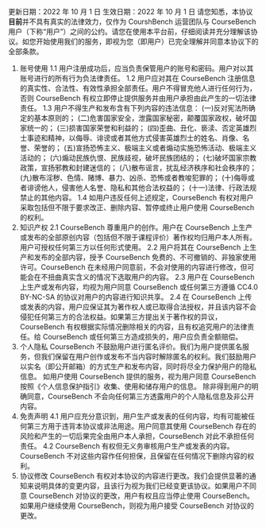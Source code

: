 更新日期：2022 年 10 月 1 日
生效日期：2022 年 10 月 1 日
请您知悉，本协议**目前**并不具有真实的法律效力，仅作为 CourshBench 运营团队与 CourseBench 用户（下称“用户”）之间的公约。请您在使用本平台前，仔细阅读并充分理解该协议。如您开始使用我们的服务，即视为您（即用户）已完全理解并同意本协议下的全部条款。

1. 账号使用
   1.1 用户注册成功后，应当负责保管用户的账号和密码。用户对以其账号进行的所有行为负法律责任。
   1.2 用户应对其在 CourseBench 注册信息的真实性、合法性、有效性承担全部责任。用户不得冒充他人进行任何行为，否则 CourseBench 有权立即停止提供服务并由用户承担由此产生的一切法律责任。
   1.3 用户不得生产和发布含有下列内容的违法信息：
   (一)反对宪法所确定的基本原则的；
   (二)危害国家安全，泄露国家秘密，颠覆国家政权，破坏国家统一的；
   (三)损害国家荣誉和利益的；
   (四)歪曲、丑化、亵渎、否定英雄烈士事迹和精神，以侮辱、诽谤或者其他方式侵害英雄烈士的姓名、肖像、名誉、荣誉的；
   (五)宣扬恐怖主义、极端主义或者煽动实施恐怖活动、极端主义活动的；
   (六)煽动民族仇恨、民族歧视，破坏民族团结的；
   (七)破坏国家宗教政策，宣扬邪教和封建迷信的；
   (八)散布谣言，扰乱经济秩序和社会秩序的；
   (九)散布淫秽、色情、赌博、暴力、凶杀、恐怖或者教唆犯罪的；
   (十)侮辱或者诽谤他人，侵害他人名誉、隐私和其他合法权益的；
   (十一)法律、行政法规禁止的其他内容。
   1.4 如用户违反任何上述规定，CourseBench 有权对用户采取包括但不限于要求改正、删除内容、暂停或终止用户使用 CourseBench 的权利。
2. 知识产权
   2.1 CourseBench 尊重用户的创作。用户在 CourseBench 上生产或发布的全部原创内容（包括但不限于课程评价）著作权均归用户本人所有。用户可授权任何第三方以任何形式使用。
   2.2 用户将其在 CourseBench 上生产和发布的全部内容，授予 CourseBench 免费的、不可撤销的、非独家使用许可。CourseBench 在未经用户同意前，不会对使用的内容进行修改，但可能会在不扭曲真实含义的情况下选取用户的内容。
   2.3 用户在 CourseBench 上生产或发布内容，均视为用户同意 CourseBench 或任何第三方遵循 CC4.0 BY-NC-SA 的协议对用户的内容进行知识共享。
   2.4 在 CourseBench 上传或发表的内容，用户应保证其为著作权人或已取得合法授权，并且该内容不会侵犯任何第三方的合法权益。如果第三方提出关于著作权的异议，CourseBench 有权根据实际情况删除相关的内容，且有权追究用户的法律责任。给 CourseBench 或任何第三方造成损失的，用户应负责全额赔偿。
3. 个人隐私
   CourseBench 不鼓励用户进行匿名评价。我们为用户提供匿名服务，但我们保留在用户创作或发布不当内容时解除匿名的权利。我们鼓励用户以实名（即公开邮箱）的方式生产和发布内容，同时将尽全力保护用户的隐私信息。
   如用户使用 CourseBench 提供的服务，视为用户同意 CourseBench 按照《个人信息保护指引》收集、使用和储存用户的信息。
   除非得到用户的明确同意，CourseBench 不会向任何第三方透露用户的个人隐私信息及非公开内容。
4. 免责声明
   4.1 用户应充分意识到，用户生产或发表的任何内容，均有可能被任何第三方用于违背本协议或非法用途。用户同意其使用 CourseBench 存在的风险和产生的一切后果完全由用户本人承担，CourseBench 对此不承担任何责任。
   4.2 CourseBench 有权但无义务审核用户生产或发表的内容。CourseBench 不对这些内容作任何担保，且保留在任何情况下删除内容的权利。
5. 协议修改
   CourseBench 有权对本协议的内容进行更改。我们会提供显著的通知来说明具体的变更内容，且该行为视为我们已经变更该协议。如果用户不同意 CourseBench 对协议的更改，用户有权且应当停止使用 CourseBench。如果用户继续使用 CourseBench，则视为用户接受 CourseBench 对协议的更改。
